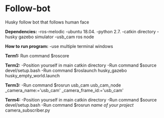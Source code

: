 # Follow-bot
Husky follow bot that follows human face


**Dependencies:**
-ros-melodic
-ubuntu 18.04.
-python 2.7.
-catkin directory
-husky gazebo simulator
-usb_cam ros node


**How to run program:**
-use multiple terminal windows

**Term1:**
Run command $roscore

**Term2:**
-Position yourself in main catkin directory
-Run command $source devel/setup.bash
-Run command $roslaunch husky_gazebo husky_empty_world.launch

**Term3:**
-Run command $rosrun usb_cam usb_cam_node _camera_name:='usb_cam' _camera_frame_id:='usb_cam'

**Term4:**
-Position yourself in main catkin directory
-Run command $source devel/setup.bash
-Run command $rosrun *name of your project* camera_subscriber.py
